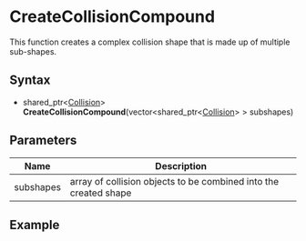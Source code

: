 # CreateCollisionCompound #
This function creates a complex collision shape that is made up of multiple sub-shapes.

## Syntax ##
- shared_ptr<[Collision](CPP_Collision.md)\> **CreateCollisionCompound**(vector<shared_ptr<[Collision](CPP_Collision.md)\> \> subshapes)

## Parameters ##
|Name|Description|
|-|-|
|subshapes|array of collision objects to be combined into the created shape|

## Example ##
```c++

```

